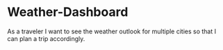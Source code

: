 # Weather-Dashboard
As a traveler 
I want to see the weather outlook for multiple cities
so that I can plan a trip accordingly.